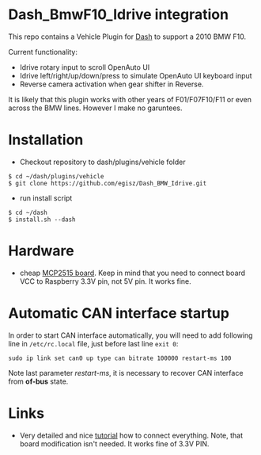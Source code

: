 # Dash_BmwF10_Idrive integration

This repo contains a Vehicle Plugin for [Dash](https://github.com/OpenDsh/dash/) to support a 2010 BMW F10.

Current functionality:

* Idrive rotary input to scroll OpenAuto UI
* Idrive left/right/up/down/press to simulate OpenAuto UI keyboard input
* Reverse camera activation when gear shifter in Reverse.

It is likely that this plugin works with other years of F01/F07F10/F11 or even across the BMW lines. However I make no garuntees.

# Installation

* Checkout repository to dash/plugins/vehicle folder

```
$ cd ~/dash/plugins/vehicle
$ git clone https://github.com/egisz/Dash_BMW_Idrive.git
```

* run install script

```
$ cd ~/dash
$ install.sh --dash
```

# Hardware

- cheap [MCP2515 board](https://www.aliexpress.com/item/4000548754013.html?spm=a2g0s.9042311.0.0.27424c4dsagQ4T). Keep in mind that you need to connect board VCC  to Raspberry 3.3V pin, not 5V pin. It works fine. 

# Automatic CAN interface startup

In order to start CAN interface automatically, you will need to add following line in `/etc/rc.local` file, just before last line `exit 0`:
```
sudo ip link set can0 up type can bitrate 100000 restart-ms 100
```
Note last parameter *restart-ms*, it is necessary to recover CAN interface from **of-bus** state.

# Links

 - Very detailed and nice [tutorial](https://www.raspberrypi.org/forums/viewtopic.php?t=141052) how to connect everything. Note, that board modification isn't needed. It works fine of 3.3V PIN.
